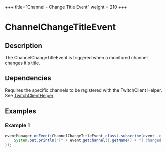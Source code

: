 +++
title="Channel - Change Title Event"
weight = 210
+++

# ChannelChangeTitleEvent

## Description

The ChannelChangeTitleEvent is triggered when a monitored channel changes it's title.

## Dependencies

Requires the specific channels to be registered with the TwitchClient Helper. See [TwitchClientHelper](../twitch4j/client-helper)

## Examples

### Example 1

```java
eventManager.onEvent(ChannelChangeTitleEvent.class).subscribe(event -> {
	System.out.println("[" + event.getChannel().getName() + "] changed his stream title to " + event.getTitle() + "!");
});
```
